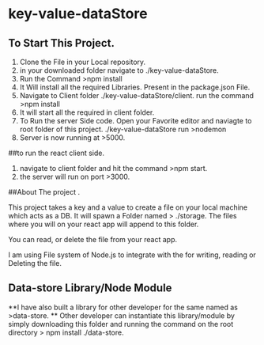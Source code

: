 # key-value-dataStore

## To Start This Project. 

1. Clone the File in your Local repository. 
2. in your downloaded folder navigate to ./key-value-dataStore.
3. Run the Command >npm install 
4. It Will install all the required Libraries. Present in the package.json File. 
5. Navigate to Client folder ./key-value-dataStore/client. run the command >npm install
6. It will start all the required in client folder. 
7. To Run the server Side code. Open your Favorite editor and naviagte to root folder of this project. ./key-value-dataStore run >nodemon
8. Server is now running at >5000.

##to run the react client side. 

1. navigate to client folder and hit the command >npm start. 
2. the server will run on port >3000. 

##About The project .

This project takes a key and a value to create a file on your local machine which acts as a DB. It will spawn a Folder named > ./storage.
The files where you will on your react app will append to this folder. 

You can read, or delete the file from your react app. 

I am using File system of Node.js to integrate with the for writing, reading or Deleting the file. 

## **Data-store Library/Node Module** 

**I have also built a library for other developer for the same named as >data-store. **
Other developer can instantiate this library/module by simply downloading this folder and running the command on the root directory > npm install ./data-store.
